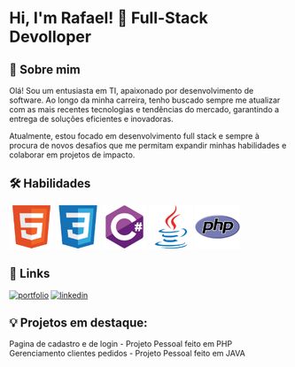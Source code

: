 # Hi, I'm Rafael! 👋 Full-Stack Devolloper


## 🚀 Sobre mim
Olá! Sou um entusiasta em TI, apaixonado por desenvolvimento de software. Ao longo da minha carreira, tenho buscado sempre me atualizar com as mais recentes tecnologias e tendências do mercado, garantindo a entrega de soluções eficientes e inovadoras.

Atualmente, estou focado em desenvolvimento full stack e sempre à procura de novos desafios que me permitam expandir minhas habilidades e colaborar em projetos de impacto.



## 🛠 Habilidades

<p align="left">
  <img src="https://raw.githubusercontent.com/devicons/devicon/master/icons/html5/html5-original.svg" alt="HTML" width="80" height="80"/>
  <img src="https://raw.githubusercontent.com/devicons/devicon/master/icons/css3/css3-original.svg" alt="CSS" width="80" height="80"/>
  <img src="https://raw.githubusercontent.com/devicons/devicon/master/icons/csharp/csharp-original.svg" alt="C#" width="80" height="80"/>
  <img src="https://raw.githubusercontent.com/devicons/devicon/master/icons/java/java-original.svg" alt="Java" width="80" height="80"/>
  <img src="https://raw.githubusercontent.com/devicons/devicon/master/icons/php/php-original.svg" alt="PHP" width="80" height="80"/>
</p>






## 🔗 Links
[![portfolio](https://img.shields.io/badge/my_portfolio-000?style=for-the-badge&logo=ko-fi&logoColor=white)](https://portifolio-gilt-beta.vercel.app/index.html)
[![linkedin](https://img.shields.io/badge/linkedin-0A66C2?style=for-the-badge&logo=linkedin&logoColor=white)](https://www.linkedin.com/in/rafasdev/)



## 💡 Projetos em destaque:

Pagina de cadastro e de login - Projeto Pessoal feito em PHP
<br>
Gerenciamento clientes pedidos - Projeto Pessoal feito em JAVA

